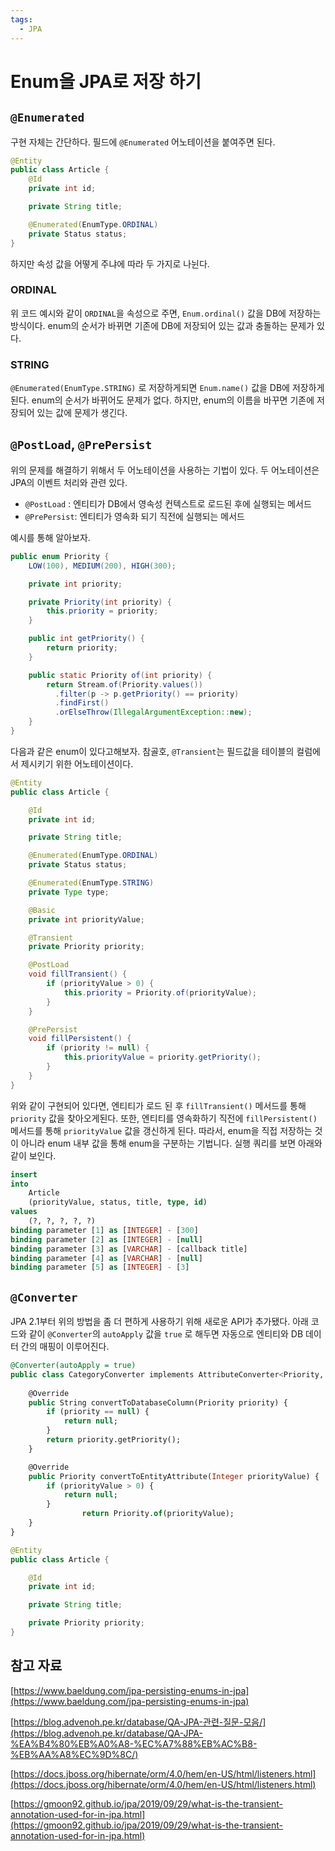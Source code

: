```yaml
---
tags:
  - JPA
---
```

# Enum을 JPA로 저장 하기

## `@Enumerated`

구현 자체는 간단하다. 필드에 `@Enumerated` 어노테이션을 붙여주면 된다.

```java
@Entity
public class Article {
    @Id
    private int id;

    private String title;

    @Enumerated(EnumType.ORDINAL)
    private Status status;
}
```

하지만 속성 값을 어떻게 주냐에 따라 두 가지로 나뉜다.

### ORDINAL

위 코드 예시와 같이 `ORDINAL`을 속성으로 주면, `Enum.ordinal()` 값을 DB에 저장하는 방식이다. enum의 순서가 바뀌면 기존에 DB에 저장되어 있는 값과 충돌하는 문제가 있다.

### STRING

`@Enumerated(EnumType.STRING)` 로 저장하게되면 `Enum.name()` 값을 DB에 저장하게 된다. enum의 순서가 바뀌어도 문제가 없다. 하지만, enum의 이름을 바꾸면 기존에 저장되어 있는 값에 문제가 생긴다.

## `@PostLoad`, `@PrePersist`

위의 문제를 해결하기 위해서 두 어노테이션을 사용하는 기법이 있다. 두 어노테이션은 JPA의 이벤트 처리와 관련 있다.

- `@PostLoad` : 엔티티가 DB에서 영속성 컨텍스트로 로드된 후에 실행되는 메서드
- `@PrePersist`: 엔티티가 영속화 되기 직전에 실행되는 메서드

예시를 통해 알아보자.

```java
public enum Priority {
    LOW(100), MEDIUM(200), HIGH(300);

    private int priority;

    private Priority(int priority) {
        this.priority = priority;
    }

    public int getPriority() {
        return priority;
    }

    public static Priority of(int priority) {
        return Stream.of(Priority.values())
          .filter(p -> p.getPriority() == priority)
          .findFirst()
          .orElseThrow(IllegalArgumentException::new);
    }
}
```

다음과 같은 enum이 있다고해보자. 참골호, `@Transient`는 필드값을 테이블의 컬럼에서 제시키기 위한 어노테이션이다.

```java
@Entity
public class Article {

    @Id
    private int id;

    private String title;

    @Enumerated(EnumType.ORDINAL)
    private Status status;

    @Enumerated(EnumType.STRING)
    private Type type;

    @Basic
    private int priorityValue;

    @Transient
    private Priority priority;

    @PostLoad
    void fillTransient() {
        if (priorityValue > 0) {
            this.priority = Priority.of(priorityValue);
        }
    }

    @PrePersist
    void fillPersistent() {
        if (priority != null) {
            this.priorityValue = priority.getPriority();
        }
    }
}
```

위와 같이 구현되어 있다면, 엔티티가 로드 된 후 `fillTransient()` 메서드를 통해 `priority` 값을 찾아오게된다. 또한, 엔티티를 영속화하기 직전에 `fillPersistent()` 메서드를 통해 `priorityValue` 값을 갱신하게 된다. 따라서, enum을 직접 저장하는 것이 아니라 enum 내부 값을 통해 enum을 구분하는 기법니다. 실행 쿼리를 보면 아래와 같이 보인다.

```sql
insert 
into
    Article
    (priorityValue, status, title, type, id) 
values
    (?, ?, ?, ?, ?)
binding parameter [1] as [INTEGER] - [300]
binding parameter [2] as [INTEGER] - [null]
binding parameter [3] as [VARCHAR] - [callback title]
binding parameter [4] as [VARCHAR] - [null]
binding parameter [5] as [INTEGER] - [3]
```

## `@Converter`

JPA 2.1부터 위의 방법을 좀 더 편하게 사용하기 위해 새로운 API가 추가됐다. 아래 코드와 같이 `@Converter`의 `autoApply` 값을 `true` 로 해두면 자동으로 엔티티와 DB 데이터 간의 매핑이 이루어진다.

```sql
@Converter(autoApply = true)
public class CategoryConverter implements AttributeConverter<Priority, Integer> {
 
    @Override
    public String convertToDatabaseColumn(Priority priority) {
        if (priority == null) {
            return null;
        }
        return priority.getPriority();
    }

    @Override
    public Priority convertToEntityAttribute(Integer priorityValue) {
        if (priorityValue > 0) {
            return null;
        }
				return Priority.of(priorityValue);
    }
}
```

```java
@Entity
public class Article {

    @Id
    private int id;

    private String title;

    private Priority priority;
}
```

## 참고 자료

[https://www.baeldung.com/jpa-persisting-enums-in-jpa](https://www.baeldung.com/jpa-persisting-enums-in-jpa)

[https://blog.advenoh.pe.kr/database/QA-JPA-관련-질문-모음/](https://blog.advenoh.pe.kr/database/QA-JPA-%EA%B4%80%EB%A0%A8-%EC%A7%88%EB%AC%B8-%EB%AA%A8%EC%9D%8C/)

[https://docs.jboss.org/hibernate/orm/4.0/hem/en-US/html/listeners.html](https://docs.jboss.org/hibernate/orm/4.0/hem/en-US/html/listeners.html)

[https://gmoon92.github.io/jpa/2019/09/29/what-is-the-transient-annotation-used-for-in-jpa.html](https://gmoon92.github.io/jpa/2019/09/29/what-is-the-transient-annotation-used-for-in-jpa.html)